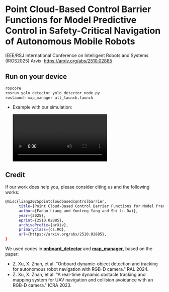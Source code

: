 # Point Cloud-Based Control Barrier Functions for Model Predictive Control in Safety-Critical Navigation of Autonomous Mobile Robots

IEEE/RSJ International Conference on Intelligent Robots and Systems (IROS2025)
Arvix: https://arxiv.org/abs/2510.02885

## Run on your device

```bash
roscore
rosrun yolo_detector yolo_detector_node.py
roslaunch map_manager all_launch.launch
```

- Example with our simulation:

  <video src="../插图/论文视频1-最终稿/仿真部分.mp4"></video>

## Credit

If our work does help you, please consider citing us and the following works:

```bash
@misc{liang2025pointcloudbasedcontrolbarrier,
      title={Point Cloud-Based Control Barrier Functions for Model Predictive Control in Safety-Critical Navigation of Autonomous Mobile Robots}, 
      author={Faduo Liang and Yunfeng Yang and Shi-Lu Dai},
      year={2025},
      eprint={2510.02885},
      archivePrefix={arXiv},
      primaryClass={cs.RO},
      url={https://arxiv.org/abs/2510.02885}, 
}
```

We used codes in **[onboard_detector](https://github.com/Zhefan-Xu/onboard_detector)** and **[map_manager](https://github.com/Zhefan-Xu/map_manager)**, based on the paper:

- Z. Xu, X. Zhan, et al. "Onboard dynamic-object detection and tracking for autonomous robot navigation with RGB-D camera." RAL 2024.
- Z. Xu, X. Zhan, et al. "A real-time dynamic obstacle tracking and mapping system for UAV navigation and collision avoidance with an RGB-D camera." ICRA 2023.